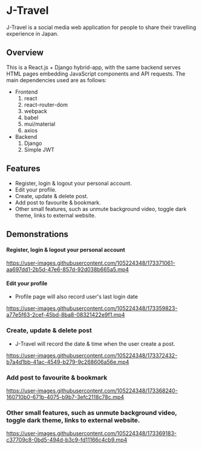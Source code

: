# J-Travel
J-Travel is a social media web application for people to share their travelling experience in Japan. 

## Overview
This is a React.js + Django hybrid-app, with the same backend serves HTML pages embedding JavaScript components and API requests. The main dependencies used are as follows:
* Frontend
  1. react
  2. react-router-dom
  3. webpack
  4. babel
  5. mui/material
  6. axios
* Backend
  1. Django
  2. Simple JWT

## Features
* Register, login & logout your personal account.
* Edit your profile.
* Create, update & delete post.
* Add post to favourite & bookmark.
* Other small features, such as unmute background video, toggle dark theme, links to external website.

## Demonstrations
#### Register, login & logout your personal account

https://user-images.githubusercontent.com/105224348/173371061-aa697dd1-2b5d-47e6-857d-92d038b665a5.mp4

#### Edit your profile
* Profile page will also record user's last login date

https://user-images.githubusercontent.com/105224348/173359823-a77e5f63-2cef-45bd-8ba8-08321422e9f1.mp4

### Create, update & delete post
* J-Travel will record the date & time when the user create a post.

https://user-images.githubusercontent.com/105224348/173372432-b7a4d1bb-41ac-4549-b279-9c268606a56e.mp4

### Add post to favourite & bookmark

https://user-images.githubusercontent.com/105224348/173368240-160710b0-671b-4075-b9b7-3efc2118c78c.mp4

### Other small features, such as unmute background video, toggle dark theme, links to external website.

https://user-images.githubusercontent.com/105224348/173369183-c37709c8-0bd5-494d-b3c9-fd11166c4cb9.mp4
